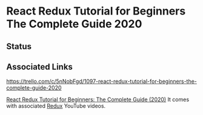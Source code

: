 # React Redux Tutorial for Beginners The Complete Guide 2020

## Status

## Associated Links
https://trello.com/c/5nNobFgd/1097-react-redux-tutorial-for-beginners-the-complete-guide-2020



[React Redux Tutorial for Beginners: The Complete Guide (2020)](https://www.valentinog.com/blog/redux/) 
It comes with associated [Redux](https://www.youtube.com/playlist?list=PLfNd7po_IV0GTfQb8RJirrt83BFMF-Lj0) YouTube videos.